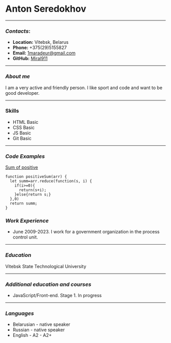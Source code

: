 # Anton Seredokhov 
---
### _Contacts_:

* **Location:**  Vitebsk, Belarus
* **Phone:** +375(29)5155827
* **Email:** <1maradeur@gmail.com>
* **GitHub:** [Miral911](https://github.com/Miral911)

---
### _About me_

 I am a very active and friendly person. I like sport and code and want to be good developer.

---
### Skills
* HTML Basic
* CSS Basic
* JS Basic
* Git Basic

---
### _Code Examples_
[Sum of positive](https://www.codewars.com/kata/5715eaedb436cf5606000381)
```
function positiveSum(arr) {
  let summ=arr.reduce(function(s, i) {
    if(i>=0){
      return(s+i);
    }else{return s;}
  },0)
  return summ;
}
```

### _Work Experience_

* June 2009-2023. I work for a government organization in the process control unit.

---
### _Education_
Vitebsk State Technological University

---
### _Additional education and courses_

* JavaScript/Front-end. Stage 1. In progress

---
### _Languages_

* Belarusian - native speaker
* Russian - native speaker
* English - A2 - A2+
